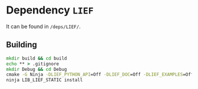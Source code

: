 # Dependency `LIEF`

It can be found in `/deps/LIEF/`.

## Building

```cmd
mkdir build && cd build
echo ** > .gitignore
mkdir Debug && cd Debug
cmake -G Ninja -DLIEF_PYTHON_API=Off -DLIEF_DOC=Off -DLIEF_EXAMPLES=Off -DCMAKE_BUILD_TYPE=Debug -DCMAKE_INSTALL_PREFIX=..\..\..\..\build ..\..
ninja LIB_LIEF_STATIC install
```
